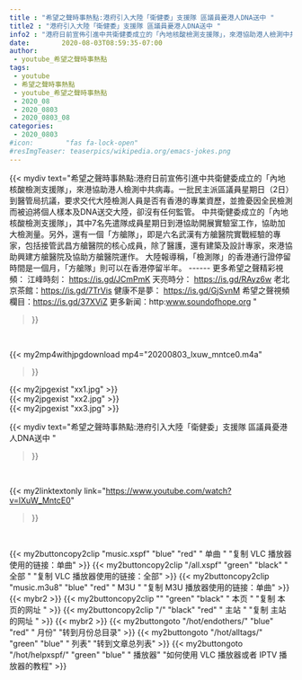 ```yaml
---
title : "希望之聲時事熱點:港府引入大陸「衛健委」支援隊 區議員憂港人DNA送中 "
title2 : "港府引入大陸「衛健委」支援隊 區議員憂港人DNA送中 "
info2 : "港府日前宣佈引進中共衛健委成立的「內地核酸檢測支援隊」，來港協助港人檢測中共病毒。一批民主派區議員星期日（2日）到醫管局抗議，要求交代大陸檢測人員是否有香港的專業資歷，並擔憂因全民檢測而被迫將個人樣本及DNA送交大陸，卻沒有任何監管。  中共衛健委成立的「內地核酸檢測支援隊」，其中7名先遣隊成員星期日到港協助開展實驗室工作，協助加大檢測量。另外，還有一個「方艙隊」，即是六名武漢有方艙醫院實戰經驗的專家，包括接管武昌方艙醫院的核心成員，除了醫護，還有建築及設計專家，來港協助興建方艙醫院及協助方艙醫院運作。  大陸報導稱，「檢測隊」的香港通行證停留時間是一個月，「方艙隊」則可以在香港停留半年。  ------ 更多希望之聲精彩視頻： 江峰時刻： https://is.gd/JCmPmK 天亮時分： https://is.gd/RAyz6w 老北京茶館：https://is.gd/7TrVis 健康不是夢： https://is.gd/GjSvnM 希望之聲視頻欄目：https://is.gd/37XViZ 更多新闻：http:www.soundofhope.org "
date:        2020-08-03T08:59:35-07:00
author:
 - youtube_希望之聲時事熱點
tags:
 - youtube
 - 希望之聲時事熱點
 - youtube_希望之聲時事熱點
 - 2020_08
 - 2020_0803
 - 2020_0803_08
categories:
 - 2020_0803
#icon:        "fas fa-lock-open"
#resImgTeaser: teaserpics/wikipedia.org/emacs-jokes.png
---
```


{{< mydiv text="希望之聲時事熱點:港府日前宣佈引進中共衛健委成立的「內地核酸檢測支援隊」，來港協助港人檢測中共病毒。一批民主派區議員星期日（2日）到醫管局抗議，要求交代大陸檢測人員是否有香港的專業資歷，並擔憂因全民檢測而被迫將個人樣本及DNA送交大陸，卻沒有任何監管。  中共衛健委成立的「內地核酸檢測支援隊」，其中7名先遣隊成員星期日到港協助開展實驗室工作，協助加大檢測量。另外，還有一個「方艙隊」，即是六名武漢有方艙醫院實戰經驗的專家，包括接管武昌方艙醫院的核心成員，除了醫護，還有建築及設計專家，來港協助興建方艙醫院及協助方艙醫院運作。  大陸報導稱，「檢測隊」的香港通行證停留時間是一個月，「方艙隊」則可以在香港停留半年。  ------ 更多希望之聲精彩視頻： 江峰時刻： https://is.gd/JCmPmK 天亮時分： https://is.gd/RAyz6w 老北京茶館：https://is.gd/7TrVis 健康不是夢： https://is.gd/GjSvnM 希望之聲視頻欄目：https://is.gd/37XViZ 更多新闻：http:www.soundofhope.org "
>}}
<br>


{{< my2mp4withjpgdownload mp4="20200803_lxuw_mntce0.m4a"
>}}

{{< my2jpgexist "xx1.jpg" >}}<br>
{{< my2jpgexist "xx2.jpg" >}}<br>
{{< my2jpgexist "xx3.jpg" >}}<br>



{{< mydiv text="希望之聲時事熱點:港府引入大陸「衛健委」支援隊 區議員憂港人DNA送中 "
>}}
<br>

{{< my2linktextonly link="https://www.youtube.com/watch?v=lXuW_MntcE0"
>}}


<br>

{{< my2buttoncopy2clip "music.xspf"        "blue"   "red"    " 单曲 "  "复制 VLC 播放器使用的链接：单曲" >}} {{< my2buttoncopy2clip "/all.xspf"         "green"  "black"  " 全部 "  "复制 VLC 播放器使用的链接：全部" >}} {{< my2buttoncopy2clip "music.m3u8"        "blue"   "red"    " M3U  "    "复制 M3U 播放器使用的链接：单曲" >}} {{< mybr2 >}} {{< my2buttoncopy2clip ""                  "green"  "black"  " 本页 "    "复制 本页的网址 " >}} {{< my2buttoncopy2clip "/"                 "black"  "red"    " 主站 "    "复制 主站的网址 " >}} {{< mybr2 >}} {{< my2buttongoto      "/hot/endothers/"   "blue"   "red"    " 月份"   "转到月份总目录" >}} {{< my2buttongoto      "/hot/alltags/"     "green"  "blue"   " 列表"   "转到文章总列表" >}} {{< my2buttongoto      "/hot/helpxspf/"    "green"  "blue"   " 播放器" "如何使用 VLC 播放器或者 IPTV 播放器的教程" >}} 
